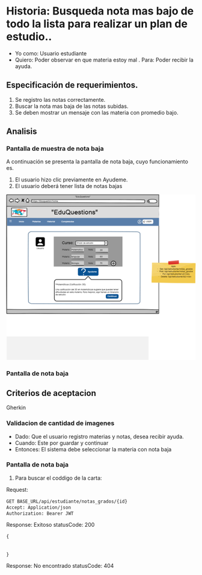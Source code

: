 # Historia: Busqueda nota mas bajo de todo la lista para realizar un plan de estudio..

- Yo como: Usuario estudiante
- Quiero: Poder observar en que materia estoy mal
. Para: Poder recibir la ayuda.



## Especificación de requerimientos.

1. Se registro las notas correctamente.
2. Buscar la nota mas baja de las notas subidas.
4. Se deben mostrar un mensaje con las materia con promedio bajo.

## Analisis

### Pantalla de muestra de nota baja

A continuación se presenta la pantalla de nota baja, cuyo funcionamiento es.

1. El usuario hizo clic previamente en Ayudeme.
2. El usuario deberá tener lista de notas bajas

![Alt text](gradoyNotas.png)

### Pantalla de nota baja

## Criterios de aceptacion

Gherkin

### Validacion de cantidad de imagenes

- Dado: Que el usuario registro materias y notas, desea recibir ayuda.
- Cuando: Este por guardar y continuar
- Entonces: El sistema debe seleccionar la materia con nota baja



### Pantalla de nota baja

1. Para buscar el coddigo de la carta:

Request:
```
GET BASE_URL/api/estudiante/notas_grados/{id}
Accept: Application/json
Authorization: Bearer JWT
```

Response: Exitoso statusCode: 200
```
{


}
```

Response: No encontrado statusCode: 404
```

```



